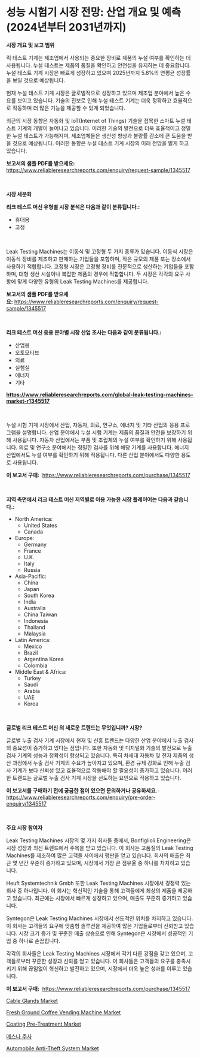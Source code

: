<p><h1>성능 시험기 시장 전망: 산업 개요 및 예측 (2024년부터 2031년까지)</h1></p><p><strong>시장 개요 및 보고 범위</strong></p>
<p><p>릭 테스트 기계는 제조업에서 사용되는 중요한 장비로 제품의 누설 여부를 확인하는 데 사용됩니다. 누설 테스트는 제품의 품질을 확인하고 안전성을 유지하는 데 중요합니다. 누설 테스트 기계 시장은 빠르게 성장하고 있으며 2025년까지 5.8%의 연평균 성장률을 보일 것으로 예상됩니다.</p><p>현재 누설 테스트 기계 시장은 글로벌적으로 성장하고 있으며 제조업 분야에서 높은 수요를 보이고 있습니다. 기술의 진보로 인해 누설 테스트 기계는 더욱 정확하고 효율적으로 작동하며 더 많은 기능을 제공할 수 있게 되었습니다.</p><p>최근의 시장 동향은 자동화 및 IoT(Internet of Things) 기술을 접목한 스마트 누설 테스트 기계의 개발이 늘어나고 있습니다. 이러한 기술의 발전으로 더욱 효율적이고 정밀한 누설 테스트가 가능해지며, 제조업체들은 생산성 향상과 불량률 감소에 큰 도움을 받을 것으로 예상됩니다. 이러한 동향은 누설 테스트 기계 시장의 미래 전망을 밝게 하고 있습니다.</p></p>
<p><strong>보고서의 샘플 PDF를 받으세요:</strong> <a href="https://www.reliableresearchreports.com/enquiry/request-sample/1345517">https://www.reliableresearchreports.com/enquiry/request-sample/1345517</a></p>
<p>&nbsp;</p>
<p><strong>시장 세분화</strong></p>
<p><strong>리크 테스트 머신 유형별 시장 분석은 다음과 같이 분류됩니다.:</strong></p>
<p><ul><li>휴대용</li><li>고정</li></ul></p>
<p>&nbsp;</p>
<p><p>Leak Testing Machines는 이동식 및 고정형 두 가지 종류가 있습니다. 이동식 시장은 이동식 장비를 제조하고 판매하는 기업들을 포함하며, 작은 규모의 제품 또는 장소에서 사용하기 적합합니다. 고정형 시장은 고정형 장비를 전문적으로 생산하는 기업들을 포함하며, 대형 생산 시설이나 복잡한 제품의 경우에 적합합니다. 두 시장은 각각의 요구 사항에 맞게 다양한 유형의 Leak Testing Machines를 제공합니다.</p></p>
<p><strong>보고서의 샘플 PDF를 받으세요:</strong>&nbsp;<a href="https://www.reliableresearchreports.com/enquiry/request-sample/1345517">https://www.reliableresearchreports.com/enquiry/request-sample/1345517</a></p>
<p>&nbsp;</p>
<p><strong> 리크 테스트 머신 응용 분야별 시장 산업 조사는 다음과 같이 분류됩니다.:</strong></p>
<p><ul><li>산업용</li><li>오토모티브</li><li>의료</li><li>실험실</li><li>에너지</li><li>기타</li></ul></p>
<p><strong><a href="https://www.reliableresearchreports.com/global-leak-testing-machines-market-r1345517">https://www.reliableresearchreports.com/global-leak-testing-machines-market-r1345517</a></strong></p>
<p>&nbsp;</p>
<p><p>누설 시험 기계 시장에서 산업, 자동차, 의료, 연구소, 에너지 및 기타 산업의 응용 프로그램을 설명합니다. 산업 분야에서 누설 시험 기계는 제품의 품질과 안전을 보장하기 위해 사용됩니다. 자동차 산업에서는 부품 및 조립체의 누설 여부를 확인하기 위해 사용됩니다. 의료 및 연구소 분야에서는 정밀한 검사를 위해 해당 기계를 사용합니다. 에너지 산업에서도 누설 여부를 확인하기 위해 적용됩니다. 다른 산업 분야에서도 다양한 용도로 사용됩니다.</p></p>
<p><strong>이 보고서 구매:</strong>&nbsp; <a href="https://www.reliableresearchreports.com/purchase/1345517">https://www.reliableresearchreports.com/purchase/1345517</a></p>
<p>&nbsp;</p>
<p><strong>지역 측면에서 리크 테스트 머신 지역별로 이용 가능한 시장 플레이어는 다음과 같습니다.:</strong></p>
<p><ul>
    <li>
        North America:
        <ul>
            <li>United States</li>
            <li>Canada</li>
        </ul>
    </li>
    <li>
        Europe:
        <ul>
            <li>Germany</li>
            <li>France</li>
            <li>U.K.</li>
            <li>Italy</li>
            <li>Russia</li>
        </ul>
    </li>
    <li>
        Asia-Pacific:
        <ul>
            <li>China</li>
            <li>Japan</li>
            <li>South Korea</li>
            <li>India</li>
            <li>Australia</li>
            <li>China Taiwan</li>
            <li>Indonesia</li>
            <li>Thailand</li>
            <li>Malaysia</li>
        </ul>
    </li>
    <li>
        Latin America:
        <ul>
            <li>Mexico</li>
            <li>Brazil</li>
            <li>Argentina Korea</li>
            <li>Colombia</li>
        </ul>
    </li>
    <li>
        Middle East & Africa:
        <ul>
            <li>Turkey</li>
            <li>Saudi</li>
            <li>Arabia</li>
            <li>UAE</li>
            <li>Korea</li>
        </ul>
    </li>
    </ul></p>
<p>&nbsp;</p>
<p><strong>글로벌 리크 테스트 머신 의 새로운 트렌드는 무엇입니까? 시장?</strong></p>
<p><p>글로벌 누출 검사 기계 시장에서 현재 및 신흥 트렌드는 다양한 산업 분야에서 누출 검사의 중요성이 증가하고 있다는 점입니다. 또한 자동화 및 디지털화 기술의 발전으로 누출 검사 기계의 성능과 정확성이 향상되고 있습니다. 특히 차세대 자동차 및 전자 제품의 생산 과정에서 누출 검사 기계의 수요가 높아지고 있으며, 환경 규제 강화로 인해 누출 검사 기계가 보다 신뢰성 있고 효율적으로 작동해야 할 필요성이 증가하고 있습니다. 이러한 트렌드는 글로벌 누출 검사 기계 시장을 선도하는 요인으로 작용하고 있습니다.</p></p>
<p><strong>이 보고서를 구매하기 전에 궁금한 점이 있으면 문의하거나 공유하세요.</strong>- <a href="https://www.reliableresearchreports.com/enquiry/pre-order-enquiry/1345517">https://www.reliableresearchreports.com/enquiry/pre-order-enquiry/1345517</a></p>
<p>&nbsp;</p>
<p><strong>주요 시장 참여자</strong></p>
<p><p>Leak Testing Machines 시장의 몇 가지 회사들 중에서, Bonfiglioli Engineering은 시장 성장과 최신 트렌드에서 주목을 받고 있습니다. 이 회사는 고품질의 Leak Testing Machines를 제조하여 많은 고객들 사이에서 평판을 얻고 있습니다. 회사의 매출은 최근 몇 년간 꾸준히 증가하고 있으며, 시장에서 가장 큰 점유율 중 하나를 차지하고 있습니다.</p><p>Heuft Systemtechnik Gmbh 또한 Leak Testing Machines 시장에서 경쟁력 있는 회사 중 하나입니다. 이 회사는 혁신적인 기술을 통해 고객들에게 최상의 제품을 제공하고 있습니다. 최근에는 시장에서 빠르게 성장하고 있으며, 매출도 꾸준히 증가하고 있습니다.</p><p>Syntegon은 Leak Testing Machines 시장에서 선도적인 위치를 차지하고 있습니다. 이 회사는 고객들의 요구에 맞춤형 솔루션을 제공하여 많은 기업들로부터 신뢰받고 있습니다. 시장 크기 증가 및 꾸준한 매출 상승으로 인해 Syntegon은 시장에서 성공적인 기업 중 하나로 손꼽힙니다.</p><p>각각의 회사들은 Leak Testing Machines 시장에서 각기 다른 강점을 갖고 있으며, 고객들로부터 꾸준한 성장과 신뢰를 얻고 있습니다. 이 회사들은 고객들의 요구를 충족시키기 위해 끊임없이 혁신하고 발전하고 있으며, 시장에서 더욱 높은 성과를 이루고 있습니다.</p></p>
<p><strong>이 보고서 구매:</strong>&nbsp;&nbsp;<a href="https://www.reliableresearchreports.com/purchase/1345517">https://www.reliableresearchreports.com/purchase/1345517</a></p>
<p><p><a href="https://glittery-fuchsia-86a.notion.site/Cable-Glands-Market-Size-2024-2031-Global-Industrial-Analysis-Key-Geographical-Regions-Market-Sh-cc92fbe48cb44a1db0375ef68b730dfe">Cable Glands Market</a></p><p><a href="https://view.publitas.com/reportprime-1/global-fresh-ground-coffee-vending-machine-market-by-types-applications-and-major-players-with-regional-growth-rate-analysis-and-development-situation-from-2024-to-2031/">Fresh Ground Coffee Vending Machine Market</a></p><p><a href="https://www.linkedin.com/pulse/coating-pre-treatment-market-centers-aspects-growth-share-am0af?trackingId=0SQpeWLyvdSynO%2FZL8NFqA%3D%3D">Coating Pre-Treatment Market</a></p><p><a href="https://medium.com/@christorpherpfannerstill5436/%EB%A9%94%EC%8A%A4%EB%82%98-%EC%A3%BC%EC%82%AC-%EC%8B%9C%EC%9E%A5-%EC%84%B1%EA%B3%B5%EC%A0%81%EC%9D%B8-%EB%B9%84%EC%A6%88%EB%8B%88%EC%8A%A4-%EC%A0%84%EB%9E%B5%EC%9D%98-%EC%97%B4%EC%87%A0-2031%EB%85%84%EA%B9%8C%EC%A7%80%EC%9D%98-%EC%98%88%EC%B8%A1-d382d949bab0">메스나 주사</a></p><p><a href="https://www.linkedin.com/pulse/automobile-anti-theft-system-market-centers-aspects-growth-share-bpevf?trackingId=g5VohazNApX3WxqLdYTFjw%3D%3D">Automobile Anti-Theft System Market</a></p></p>